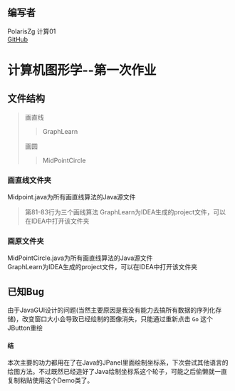 编写者
----------
PolarisZg 计算01  <br>
[GitHub](https://github.com/PolarisZg/GraphLearn)
# 计算机图形学--第一次作业

## 文件结构

> 画直线
>> GraphLearn
>>
> 画圆
>> MidPointCircle

### 画直线文件夹

Midpoint.java为所有画直线算法的Java源文件<br>
> 第81-83行为三个画线算法
GraphLearn为IDEA生成的project文件，可以在IDEA中打开该文件夹<br>

### 画原文件夹

MidPointCircle.java为所有画直线算法的Java源文件<br>
GraphLearn为IDEA生成的project文件，可以在IDEA中打开该文件夹<br>

## 已知Bug

由于JavaGUI设计的问题(当然主要原因是我没有能力去搞所有数据的序列化存储)，改变窗口大小会导致已经绘制的图像消失，只能通过重新点击 `Go` 这个JButton重绘

#### 结
本次主要的功力都用在了在Java的JPanel里面绘制坐标系，下次尝试其他语言的绘图方法。不过既然已经造好了Java绘制坐标系这个轮子，可能之后偷懒就一直复制粘贴使用这个Demo类了。<br>